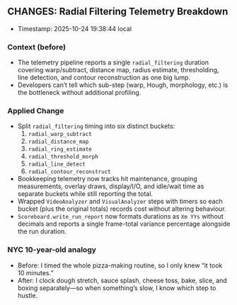 ## CHANGES: Radial Filtering Telemetry Breakdown

- Timestamp: 2025-10-24 19:38:44 local

### Context (before)
- The telemetry pipeline reports a single `radial_filtering` duration covering warp/subtract, distance map, radius estimate, thresholding, line detection, and contour reconstruction as one big lump.
- Developers can’t tell which sub-step (warp, Hough, morphology, etc.) is the bottleneck without additional profiling.

### Applied Change
- Split `radial_filtering` timing into six distinct buckets:
  1. `radial_warp_subtract`
  2. `radial_distance_map`
  3. `radial_ring_estimate`
  4. `radial_threshold_morph`
  5. `radial_line_detect`
  6. `radial_contour_reconstruct`
- Bookkeeping telemetry now tracks hit maintenance, grouping measurements, overlay draws, display/I/O, and idle/wait time as separate buckets while still reporting the total.
- Wrapped `VideoAnalyzer` and `VisualAnalyzer` steps with timers so each bucket (plus the original totals) records cost without altering behaviour.
- `Scoreboard.write_run_report` now formats durations as `Xm YYs` without decimals and reports a single frame-total variance percentage alongside the run duration.

### NYC 10-year-old analogy
- Before: I timed the whole pizza-making routine, so I only knew “it took 10 minutes.”
- After: I clock dough stretch, sauce splash, cheese toss, bake, slice, and boxing separately—so when something’s slow, I know which step to hustle.
